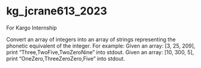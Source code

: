 # kg_jcrane613_2023
For Kargo Internship 

Convert an array of integers into an array of strings representing the phonetic equivalent of the integer.
For example:
Given an array: [3, 25, 209], print “Three,TwoFive,TwoZeroNine” into stdout. Given an array: [10, 300, 5], print “OneZero,ThreeZeroZero,Five” into stdout.
